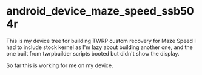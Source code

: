 # android_device_maze_speed_ssb504r
This is my device tree for building TWRP custom recovery for Maze Speed 
I had to include stock kernel as I'm lazy about building another one, and the one built from twrpbuilder scripts booted but didn't show the display.

So far this is working for me on my device.
